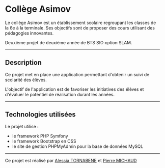# Collège Asimov
Le collège Asimov est un établissement scolaire regroupant les classes de la 6e à la terminale.
Ses objectifs sont de proposer des cours utilisant des pédagogies innovantes.

Deuxième projet de deuxième année de BTS SIO option SLAM.
***
## Description
Ce projet met en place une application permettant d'obtenir un suivi de scolarité des élèves.

L'objectif de l'application est de favoriser les initiatives des élèves et d'évaluer le potentiel de
réalisation durant les années.
***
## Technologies utilisées
Le projet utilise : 

+ le framework PHP Symfony
+ le framework Bootstrap en CSS
+ le site de gestion PHPMyAdmin pour la base de données MySQL
***
Ce projet est réalisé par [Alessia TORNABENE](https://github.com/Alessia38) et [Pierre MICHAUD](https://github.com/pierre-mcd38)